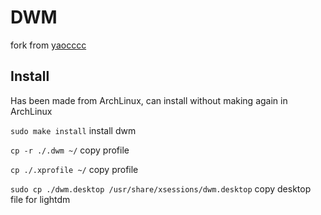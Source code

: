 # DWM

fork from [yaocccc](https://github.com/yaocccc/dwm)

## Install

Has been made from ArchLinux, can install without making again in ArchLinux

`sudo make install` install dwm

`cp -r ./.dwm ~/` copy profile

`cp ./.xprofile ~/` copy profile

`sudo cp ./dwm.desktop /usr/share/xsessions/dwm.desktop` copy desktop file for lightdm
